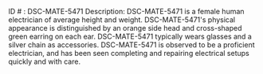 ID # : DSC-MATE-5471
Description: DSC-MATE-5471 is a female human electrician of average height and weight. DSC-MATE-5471's physical appearance is distinguished by an orange side head and cross-shaped green earring on each ear. DSC-MATE-5471 typically wears glasses and a silver chain as accessories. DSC-MATE-5471 is observed to be a proficient electrician, and has been seen completing and repairing electrical setups quickly and with care.
